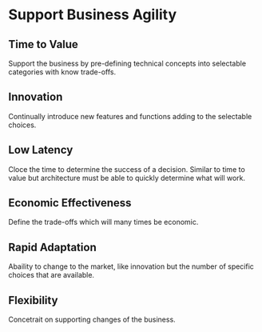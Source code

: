 # Support Business Agility

## Time to Value

Support the business by pre-defining technical concepts into selectable categories with know trade-offs.

## Innovation

Continually introduce new features and functions adding to the selectable choices.

## Low Latency

Cloce the time to determine the success of a decision.  Similar to time to value but architecture must be able to quickly determine what will work.

## Economic Effectiveness

Define the trade-offs which will many times be economic.

## Rapid Adaptation

Abaility to change to the market, like innovation but the number of specific choices that are available.

## Flexibility

Concetrait on supporting changes of the business.
